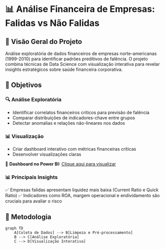 # 📊 Análise Financeira de Empresas: Falidas vs Não Falidas


## 📌 Visão Geral do Projeto  
Análise exploratória de dados financeiros de empresas norte-americanas (1999-2010) para identificar padrões preditivos de falência. O projeto combina técnicas de Data Science com visualização interativa para revelar insights estratégicos sobre saúde financeira corporativa.

## 🎯 Objetivos
### 🔍 Análise Exploratória
- Identificar correlatos financeiros críticos para previsão de falência
- Comparar distribuições de indicadores-chave entre grupos
- Detectar anomalias e relações não-lineares nos dados

### 📊 Visualização
- Criar dashboard interativo com métricas financeiras críticas
- Desenvolver visualizações claras

🔗 **Dashboard no Power BI:** [Clique aqui para visualizar](https://app.powerbi.com/view?r=eyJrIjoiODQyZjc1NjgtNWU1ZC00NGMyLTlmOGEtODEwZGRhOGYyMjlkIiwidCI6IjFlZTEwZjk4LWRiMDUtNGE4OS1hNzAzLTM4NDIyNDBmZGQ2MiJ9)  


  
### 📊 Principais Insights
✅ Empresas falidas apresentam liquidez mais baixa (Current Ratio e Quick Ratio)
✅ Indicadores como ROA, margem operacional e endividamento são cruciais para avaliar o risco


## 🧮 Metodologia
```mermaid
graph TD
    A[Coleta de Dados] --> B[Limpeza e Pré-processamento]
    B --> C[Análise Exploratória]
    C --> D[Visualização Interativa]

